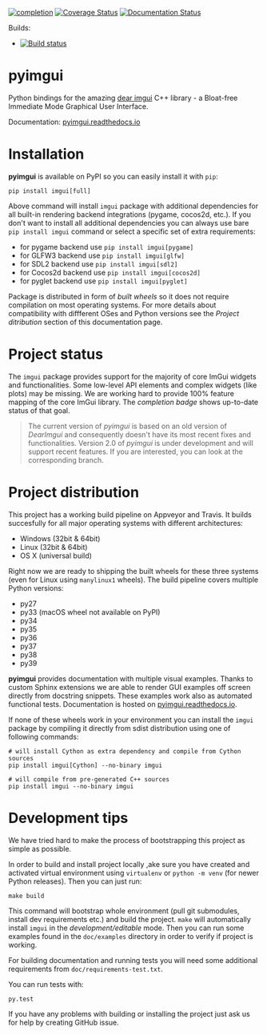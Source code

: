 [![completion](https://img.shields.io/badge/completion-81%25%20%28375%20of%20460%29-blue.svg)](https://github.com/pyimgui/pyimgui)
[![Coverage Status](https://coveralls.io/repos/github/swistakm/pyimgui/badge.svg?branch=master)](https://coveralls.io/github/swistakm/pyimgui?branch=master)
[![Documentation Status](https://readthedocs.org/projects/pyimgui/badge/?version=latest)](https://pyimgui.readthedocs.io/en/latest/?badge=latest)

Builds:

* [![Build status](https://ci.appveyor.com/api/projects/status/mr97t941p6k4c261/branch/master?svg=true)](https://ci.appveyor.com/project/KinoxKlark/pyimgui/branch/master)


# pyimgui

Python bindings for the amazing
[dear imgui](https://github.com/ocornut/imgui) C++ library - a Bloat-free
Immediate Mode Graphical User Interface.

Documentation: [pyimgui.readthedocs.io](https://pyimgui.readthedocs.io/en/latest/index.html)

# Installation

**pyimgui** is available on PyPI so you can easily install it with `pip`:
 
    pip install imgui[full]

Above command will install `imgui` package with additional dependencies for all
built-in rendering backend integrations (pygame, cocos2d, etc.). If you don't
want to install all additional dependencies you can always use bare
`pip install imgui` command or select a specific set of extra requirements:

* for pygame backend use `pip install imgui[pygame]`
* for GLFW3 backend use `pip install imgui[glfw]`
* for SDL2 backend use `pip install imgui[sdl2]`
* for Cocos2d backend use `pip install imgui[cocos2d]`
* for pyglet backend use `pip install imgui[pyglet]`

Package is distributed in form of *built wheels* so it does not require
compilation on most operating systems. For more details about compatibility
with diffferent OSes and Python versions see the *Project ditribution*
section of this documentation page.


# Project status

The `imgui` package provides support for the majority of core ImGui widgets and
functionalities. Some low-level API elements and complex widgets (like plots)
may be missing. We are working hard to provide 100% feature mapping of the core
ImGui library. The *completion badge* shows up-to-date status of that goal.

> The current version of *pyimgui* is based on an old version of *DearImgui* and consequently doesn't have its most recent fixes and functionalities. Version 2.0 of *pyimgui* is under development and will support recent features. If you are interested, you can look at the corresponding branch.

# Project distribution

This project has a working build pipeline on Appveyor and Travis. It builds
succesfully for all major operating systems with different architectures:

* Windows (32bit & 64bit)
* Linux (32bit & 64bit)
* OS X (universal build)

Right now we are ready to shipping the built wheels for these three systems
(even for Linux using `manylinux1` wheels). The build pipeline covers multiple
Python versions:

* py27
* py33 (macOS wheel not available on PyPI)
* py34
* py35
* py36
* py37
* py38
* py39


**pyimgui** provides documentation with multiple visual examples.
Thanks to custom Sphinx extensions we are able to render GUI examples off
screen directly from docstring snippets. These examples work also as automated
functional tests. Documentation is hosted on
[pyimgui.readthedocs.io](https://pyimgui.readthedocs.io/en/latest/index.html).

If none of these wheels work in your environment you can install the `imgui`
package by compiling it directly from sdist distribution using one of following
commands:

    # will install Cython as extra dependency and compile from Cython sources
    pip install imgui[Cython] --no-binary imgui

    # will compile from pre-generated C++ sources
    pip install imgui --no-binary imgui


# Development tips
We have tried hard to make the process of bootstrapping this project as simple
as possible.

In order to build and install project locally ,ake sure you have created and
activated virtual environment using `virtualenv` or `python -m venv` (for newer
Python releases). Then you can just run:

    make build
    
This command will bootstrap whole environment (pull git submodules, install 
dev requirements etc.) and build the project. `make` will automatically install
`imgui` in the *development/editable* mode. Then you can run some examples
found in the `doc/examples` directory in order to verify if project is working.

For building documentation and running tests you will need some additional
requirements from `doc/requirements-test.txt`.

You can run tests with:

    py.test


If you have any problems with building or installing the project just ask us
for help by creating GitHub issue.
